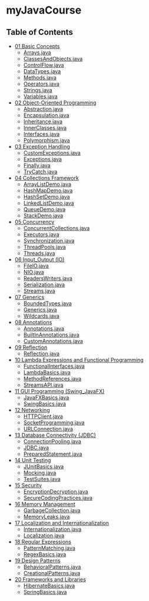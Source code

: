 # myJavaCourse

## Table of Contents

- [01 Basic Concepts](01_Basic%20Concepts)
  - [Arrays.java](01_Basic%20Concepts/Arrays.java)
  - [ClassesAndObjects.java](01_Basic%20Concepts/ClassesAndObjects.java)
  - [ControlFlow.java](01_Basic%20Concepts/ControlFlow.java)
  - [DataTypes.java](01_Basic%20Concepts/DataTypes.java)
  - [Methods.java](01_Basic%20Concepts/Methods.java)
  - [Operators.java](01_Basic%20Concepts/Operators.java)
  - [Strings.java](01_Basic%20Concepts/Strings.java)
  - [Variables.java](01_Basic%20Concepts/Variables.java)
- [02 Object-Oriented Programming](02_Object-Oriented%20Programming)
  - [Abstraction.java](02_Object-Oriented%20Programming/Abstraction.java)
  - [Encapsulation.java](02_Object-Oriented%20Programming/Encapsulation.java)
  - [Inheritance.java](02_Object-Oriented%20Programming/Inheritance.java)
  - [InnerClasses.java](02_Object-Oriented%20Programming/InnerClasses.java)
  - [Interfaces.java](02_Object-Oriented%20Programming/Interfaces.java)
  - [Polymorphism.java](02_Object-Oriented%20Programming/Polymorphism.java)
- [03 Exception Handling](03_Exception%20Handling)
  - [CustomExceptions.java](03_Exception%20Handling/CustomExceptions.java)
  - [Exceptions.java](03_Exception%20Handling/Exceptions.java)
  - [Finally.java](03_Exception%20Handling/Finally.java)
  - [TryCatch.java](03_Exception%20Handling/TryCatch.java)
- [04 Collections Framework](04_Collections%20Framework)
  - [ArrayListDemo.java](04_Collections%20Framework/ArrayListDemo.java)
  - [HashMapDemo.java](04_Collections%20Framework/HashMapDemo.java)
  - [HashSetDemo.java](04_Collections%20Framework/HashSetDemo.java)
  - [LinkedListDemo.java](04_Collections%20Framework/LinkedListDemo.java)
  - [QueueDemo.java](04_Collections%20Framework/QueueDemo.java)
  - [StackDemo.java](04_Collections%20Framework/StackDemo.java)
- [05 Concurrency](05_Concurrency)
  - [ConcurrentCollections.java](05_Concurrency/ConcurrentCollections.java)
  - [Executors.java](05_Concurrency/Executors.java)
  - [Synchronization.java](05_Concurrency/Synchronization.java)
  - [ThreadPools.java](05_Concurrency/ThreadPools.java)
  - [Threads.java](05_Concurrency/Threads.java)
- [06 Input_Output (IO)](<06_Input_Output%20(IO)>)
  - [FileIO.java](<06_Input_Output%20(IO)/FileIO.java>)
  - [NIO.java](<06_Input_Output%20(IO)/NIO.java>)
  - [ReadersWriters.java](<06_Input_Output%20(IO)/ReadersWriters.java>)
  - [Serialization.java](<06_Input_Output%20(IO)/Serialization.java>)
  - [Streams.java](<06_Input_Output%20(IO)/Streams.java>)
- [07 Generics](07_Generics)
  - [BoundedTypes.java](07_Generics/BoundedTypes.java)
  - [Generics.java](07_Generics/Generics.java)
  - [Wildcards.java](07_Generics/Wildcards.java)
- [08 Annotations](08_Annotations)
  - [Annotations.java](08_Annotations/Annotations.java)
  - [BuiltInAnnotations.java](08_Annotations/BuiltInAnnotations.java)
  - [CustomAnnotations.java](08_Annotations/CustomAnnotations.java)
- [09 Reflection](09_Reflection)
  - [Reflection.java](09_Reflection/Reflection.java)
- [10 Lambda Expressions and Functional Programming](10_Lambda%20Expressions%20and%20Functional%20Programming)
  - [FunctionalInterfaces.java](10_Lambda%20Expressions%20and%20Functional%20Programming/FunctionalInterfaces.java)
  - [LambdaBasics.java](10_Lambda%20Expressions%20and%20Functional%20Programming/LambdaBasics.java)
  - [MethodReferences.java](10_Lambda%20Expressions%20and%20Functional%20Programming/MethodReferences.java)
  - [StreamsAPI.java](10_Lambda%20Expressions%20and%20Functional%20Programming/StreamsAPI.java)
- [11 GUI Programming (Swing_JavaFX)](<11_GUI%20Programming%20(Swing_JavaFX)>)
  - [JavaFXBasics.java](<11_GUI%20Programming%20(Swing_JavaFX)/JavaFXBasics.java>)
  - [SwingBasics.java](<11_GUI%20Programming%20(Swing_JavaFX)/SwingBasics.java>)
- [12 Networking](12_Networking)
  - [HTTPClient.java](12_Networking/HTTPClient.java)
  - [SocketProgramming.java](12_Networking/SocketProgramming.java)
  - [URLConnection.java](12_Networking/URLConnection.java)
- [13 Database Connectivity (JDBC)](<13_Database%20Connectivity%20(JDBC)>)
  - [ConnectionPooling.java](<13_Database%20Connectivity%20(JDBC)/ConnectionPooling.java>)
  - [JDBC.java](<13_Database%20Connectivity%20(JDBC)/JDBC.java>)
  - [PreparedStatement.java](<13_Database%20Connectivity%20(JDBC)/PreparedStatement.java>)
- [14 Unit Testing](14_Unit%20Testing)
  - [JUnitBasics.java](14_Unit%20Testing/JUnitBasics.java)
  - [Mocking.java](14_Unit%20Testing/Mocking.java)
  - [TestSuites.java](14_Unit%20Testing/TestSuites.java)
- [15 Security](15_Security)
  - [EncryptionDecryption.java](15_Security/EncryptionDecryption.java)
  - [SecureCodingPractices.java](15_Security/SecureCodingPractices.java)
- [16 Memory Management](16_Memory%20Management)
  - [GarbageCollection.java](16_Memory%20Management/GarbageCollection.java)
  - [MemoryLeaks.java](16_Memory%20Management/MemoryLeaks.java)
- [17 Localization and Internationalization](17_Localization%20and%20Internationalization)
  - [Internationalization.java](17_Localization%20and%20Internationalization/Internationalization.java)
  - [Localization.java](17_Localization%20and%20Internationalization/Localization.java)
- [18 Regular Expressions](18_Regular%20Expressions)
  - [PatternMatching.java](18_Regular%20Expressions/PatternMatching.java)
  - [RegexBasics.java](18_Regular%20Expressions/RegexBasics.java)
- [19 Design Patterns](19_Design%20Patterns)
  - [BehavioralPatterns.java](19_Design%20Patterns/BehavioralPatterns.java)
  - [CreationalPatterns.java](19_Design%20Patterns/CreationalPatterns.java)
- [20 Frameworks and Libraries](20_Frameworks%20and%20Libraries)
  - [HibernateBasics.java](20_Frameworks%20and%20Libraries/HibernateBasics.java)
  - [SpringBasics.java](20_Frameworks%20and%20Libraries/SpringBasics.java)
